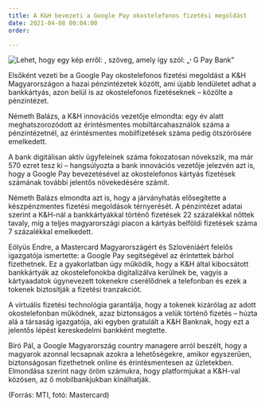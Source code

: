 ```yaml
---
title: A K&H bevezeti a Google Pay okostelefonos fizetési megoldást
date: 2021-04-08 00:04:00
order: 

---
```

![Lehet, hogy egy kép erről: ‎, szöveg, amely így szól: „‎י G Pay Bank‎”‎](https://scontent-vie1-1.xx.fbcdn.net/v/t1.6435-9/175883886_1193084121124424_3015978438893561198_n.jpg?_nc_cat=110&ccb=1-3&_nc_sid=730e14&_nc_ohc=7kX8XWmAcm8AX8T6-0S&_nc_ht=scontent-vie1-1.xx&oh=dd0ac9860fb64e12432197c8b9d1a4ab&oe=60D30CE8)

Elsőként vezeti be a Google Pay okostelefonos fizetési megoldást a K&H Magyarországon a hazai pénzintézetek között, ami újabb lendületet adhat a bankkártyás, azon belül is az okostelefonos fizetéseknek – közölte a pénzintézet.

Németh Balázs, a K&H innovációs vezetője elmondta: egy év alatt meghatszorozódott az érintésmentes mobiltárcahasználók száma a pénzintézetnél, az érintésmentes mobilfizetések száma pedig ötszörösére emelkedett.

A bank digitálisan aktív ügyfeleinek száma fokozatosan növekszik, ma már 570 ezret tesz ki – hangsúlyozta a bank innovációs vezetője jelezvén azt is, hogy a Google Pay bevezetésével az okostelefonos kártyás fizetések számának további jelentős növekedésére számít.

Németh Balázs elmondta azt is, hogy a járványhatás elősegítette a készpénzmentes fizetési megoldások térnyerését. A pénzintézet adatai szerint a K&H-nál a bankkártyákkal történő fizetések 22 százalékkal nőttek tavaly, míg a teljes magyarországi piacon a kártyás belföldi fizetések száma 7 százalékkal emelkedett.

Eölyüs Endre, a Mastercard Magyarországért és Szlovéniáért felelős igazgatója ismertette: a Google Pay segítségével az érintettek bárhol fizethetnek. Ez a gyakorlatban úgy működik, hogy a K&H által kibocsátott bankkártyák az okostelefonokba digitalizálva kerülnek be, vagyis a kártyaadatok úgynevezett tokenekre cserélődnek a telefonban és ezek a tokenek biztosítják a fizetési tranzakciót.

A virtuális fizetési technológia garantálja, hogy a tokenek kizárólag az adott okostelefonban működnek, azaz biztonságos a velük történő fizetés – húzta alá a társaság igazgatója, aki egyben gratulált a K&H Banknak, hogy ezt a jelentős lépést kereskedelmi bankként megtette.

Bíró Pál, a Google Magyarország country managere arról beszélt, hogy a magyarok azonnal lecsapnak azokra a lehetőségekre, amikor egyszerűen, biztonságosan fizethetnek online és érintésmentesen az üzletekben. Elmondása szerint nagy öröm számukra, hogy platformjukat a K&H-val közösen, az ő mobilbankjukban kínálhatják.

(Forrás: MTI, fotó: Mastercard)